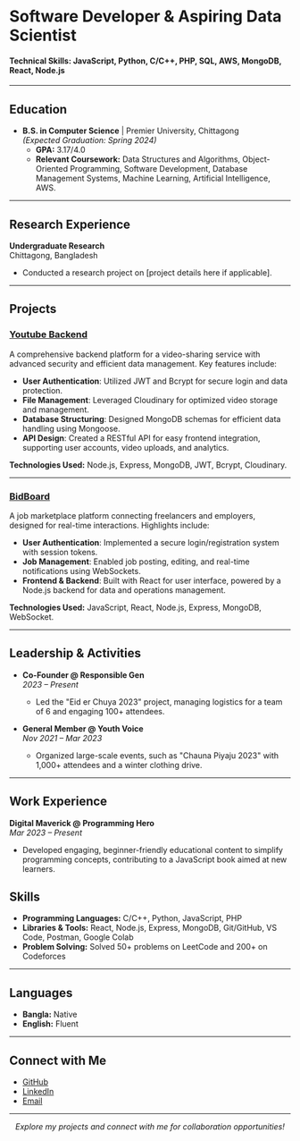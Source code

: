 # Software Developer & Aspiring Data Scientist

#### Technical Skills: JavaScript, Python, C/C++, PHP, SQL, AWS, MongoDB, React, Node.js

---

## Education
- **B.S. in Computer Science** | Premier University, Chittagong  
  _(Expected Graduation: Spring 2024)_  
  - **GPA:** 3.17/4.0  
  - **Relevant Coursework:** Data Structures and Algorithms, Object-Oriented Programming, Software Development, Database Management Systems, Machine Learning, Artificial Intelligence, AWS.

---

## Research Experience

**Undergraduate Research**  
Chittagong, Bangladesh  
- Conducted a research project on [project details here if applicable].  

---


## Projects

### [Youtube Backend](https://github.com/jahidulislam114593/youtube-backend.git)
A comprehensive backend platform for a video-sharing service with advanced security and efficient data management. Key features include:

- **User Authentication**: Utilized JWT and Bcrypt for secure login and data protection.
- **File Management**: Leveraged Cloudinary for optimized video storage and management.
- **Database Structuring**: Designed MongoDB schemas for efficient data handling using Mongoose.
- **API Design**: Created a RESTful API for easy frontend integration, supporting user accounts, video uploads, and analytics.

**Technologies Used:** Node.js, Express, MongoDB, JWT, Bcrypt, Cloudinary.

---

### [BidBoard](https://github.com/jahidulislam114593/BidBoard.git)
A job marketplace platform connecting freelancers and employers, designed for real-time interactions. Highlights include:

- **User Authentication**: Implemented a secure login/registration system with session tokens.
- **Job Management**: Enabled job posting, editing, and real-time notifications using WebSockets.
- **Frontend & Backend**: Built with React for user interface, powered by a Node.js backend for data and operations management.

**Technologies Used:** JavaScript, React, Node.js, Express, MongoDB, WebSocket.

---

## Leadership & Activities

- **Co-Founder @ Responsible Gen**  
  _2023 – Present_  
  - Led the "Eid er Chuya 2023" project, managing logistics for a team of 6 and engaging 100+ attendees.

- **General Member @ Youth Voice**  
  _Nov 2021 – Mar 2023_  
  - Organized large-scale events, such as "Chauna Piyaju 2023" with 1,000+ attendees and a winter clothing drive.

---


## Work Experience

**Digital Maverick @ Programming Hero**  
_Mar 2023 – Present_  
- Developed engaging, beginner-friendly educational content to simplify programming concepts, contributing to a JavaScript book aimed at new learners.



## Skills

- **Programming Languages:** C/C++, Python, JavaScript, PHP  
- **Libraries & Tools:** React, Node.js, Express, MongoDB, Git/GitHub, VS Code, Postman, Google Colab  
- **Problem Solving:** Solved 50+ problems on LeetCode and 200+ on Codeforces

---

## Languages

- **Bangla:** Native  
- **English:** Fluent  

---

## Connect with Me

- [GitHub](https://github.com/jahidulislam114593)
- [LinkedIn](https://linkedin.com/in/thisisjahid)
- [Email](mailto:jahid.prog@gmail.com)

---

<p align="center">
  <em>Explore my projects and connect with me for collaboration opportunities!</em>
</p>
